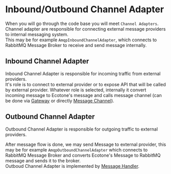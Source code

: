 # Inbound/Outbound Channel Adapter

When you will go through the code base you will meet `Channel Adapters`.\
Channel adapter are responsible for connecting external message providers to internal messaging system. \
This may be for example `AmqpInboundChannelAdapter`, which connects to RabbitMQ Message Broker to receive and send message internally.&#x20;

## Inbound Channel Adapter

Inbound Channel Adapter is responsible for incoming traffic from external providers. \
It's role is to connect to external provider or to expose API that will be called by external provider. Whatever role is selected, internally it convert incoming message to Ecotone's message and calls message channel (can be done via [Gateway](messaging-gateway.md) or directly [Message Channel](message-channel.md)).

## Outbound Channel Adapter

Outbound Channel Adapter is responsible for outgoing traffic to external providers.

After message flow is done, we may send Message to external provider, this may be for example `AmqpOutboundChannelAdapter` which connects to RabbitMQ Message Broker and converts Ecotone's Message to RabbitMQ message and sends it to the broker.\
Outboud Channel Adapter is implemented by [Message Handler](message-endpoint/).
